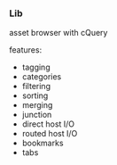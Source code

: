 ### Lib

asset browser with cQuery

features:

* tagging
* categories
* filtering
* sorting
* merging
* junction
* direct host I/O
* routed host I/O
* bookmarks
* tabs